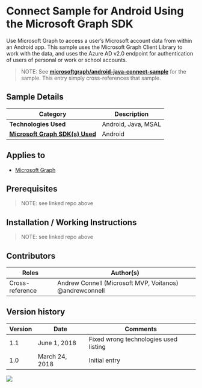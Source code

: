 # Connect Sample for Android Using the Microsoft Graph SDK

Use Microsoft Graph to access a user’s Microsoft account data from within an Android app. This sample uses the Microsoft Graph Client Library to work with the data, and uses the Azure AD v2.0 endpoint for authentication of users of personal or work or school accounts.

> NOTE: See **[microsoftgraph/android-java-connect-sample](https://github.com/microsoftgraph/android-java-connect-sample)** for the sample. This entry simply cross-references that sample.

## Sample Details

|               Category               |          Description          |
| ------------------------------------ | ----------------------------- |
| **Technologies Used**                | Android, Java, MSAL |
| **[Microsoft Graph SDK(s) Used][1]** | Android                       |

## Applies to

* [Microsoft Graph](https://developer.microsoft.com/en-us/graph)

## Prerequisites

> NOTE: see linked repo above

## Installation / Working Instructions

> NOTE: see linked repo above

## Contributors

|      Roles      |                        Author(s)                        |
| --------------- | ------------------------------------------------------- |
| Cross-reference | Andrew Connell (Microsoft MVP, Voitanos) @andrewconnell |

## Version history

| Version |      Date      |               Comments                |
| ------- | -------------- | ------------------------------------- |
| 1.1     | June 1, 2018   | Fixed wrong technologies used listing |
| 1.0     | March 24, 2018 | Initial entry                         |

[1]: https://developer.microsoft.com/en-us/graph/code-samples-and-sdks

<img src="https://telemetry.sharepointpnp.com/msgraph-community-samples/samples/android-java-connect" />